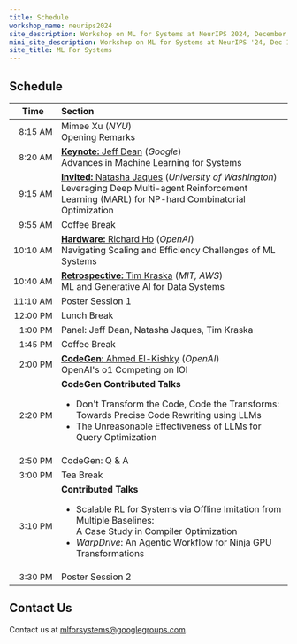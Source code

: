 ```yaml
---
title: Schedule
workshop_name: neurips2024
site_description: Workshop on ML for Systems at NeurIPS 2024, December 15, Vancouver Convention Center, West Room 201
mini_site_description: Workshop on ML for Systems at NeurIPS '24, Dec 15, West Room 201
site_title: ML For Systems
---
```

<div class="schedule_section virtual_schedule_section">
  <div class="inner clearfix">
    <section class="main-content">
      <h2>Schedule</h2>
      <table class="schedule-table">
        <thead>
          <tr>
            <th style="text-align: center; white-space: nowrap;">Time</th>
            <th style="text-align: left">Section</th>
          </tr>
        </thead>
        <tbody>
	  <tr>
          <td style="text-align: right; white-space: nowrap; font-size: 15px;">8:15 AM</td>
			    <td style="text-align: left">Mimee Xu (<i>NYU</i>)<br/> Opening Remarks</td>
          </tr>
          <tr>
          <td style="text-align: right; white-space: nowrap; font-size: 15px;">8:20 AM</td>
			    <td style="text-align: left"><a href="#dean_talk"><b>Keynote:</b> Jeff Dean</a> (<i>Google</i>)<br/> Advances in Machine Learning for Systems</td>
          </tr>
          <tr>
            <td style="text-align: right; white-space: nowrap; font-size: 15px;">9:15 AM</td>
            <td style="text-align: left"><a href="#jaques_talk"><b>Invited:</b> Natasha Jaques</a> (<i>University of Washington</i>)<br>Leveraging Deep Multi-agent Reinforcement Learning (MARL) for NP-hard Combinatorial Optimization</td>
          </tr>
          <tr>
            <td style="text-align: right; white-space: nowrap; font-size: 15px;">9:55 AM</td>
            <td style="text-align: left">Coffee Break<br/></td>
          </tr>
          <tr>
            <td style="text-align: right; white-space: nowrap; font-size: 15px;">10:10 AM</td>
			<td style="text-align: left"><a href="#richardho_talk"><b>Hardware:</b> Richard Ho</a> (<i>OpenAI</i>)<br>Navigating Scaling and Efficiency Challenges of ML Systems</td>
          </tr>
	  <tr>
            <td style="text-align: right; white-space: nowrap; font-size: 15px;">10:40 AM </td>
            <td style="text-align: left"><a href="#kraska_talk"><b>Retrospective:</b> Tim Kraska</a> (<i>MIT, AWS</i>)<br>ML and Generative AI for Data Systems</td>
          </tr>
	<tr>
            <td style="text-align: right; white-space: nowrap; font-size: 15px;">11:10 AM</td>
            <td style="text-align: left">Poster Session 1 <br/></td>
      </tr>
      <tr>
            <td style="text-align: right; white-space: nowrap; font-size: 15px;">12:00 PM</td>
            <td style="text-align: left">Lunch Break<br/></td>
      </tr>
      <tr>
          <td style="text-align: right; white-space: nowrap; font-size: 15px;">1:00 PM</td>
          <td style="text-align: left">Panel: Jeff Dean, Natasha Jaques, Tim Kraska </td>
       </tr>
       <tr>
            <td style="text-align: right; white-space: nowrap; font-size: 15px;">1:45 PM</td>
            <td style="text-align: left">Coffee Break<br/></td>
      </tr>
       <tr>
        <td style="text-align: right; white-space: nowrap; font-size: 15px;">2:00 PM</td>
	<td style="text-align: left"><a href="#ahmed_talk"><b>CodeGen:</b> Ahmed El-Kishky</a> (<i>OpenAI</i>)<br>OpenAI's o1 Competing on IOI</td>
      </tr>
       <tr>
            <td style="text-align: right; white-space: nowrap; font-size: 15px;">2:20 PM</td>
            <td style="text-align: left"><b>CodeGen Contributed Talks</b><ul><li>Don't Transform the Code, Code the Transforms: <br>Towards Precise Code Rewriting using LLMs</li><li>The Unreasonable Effectiveness of LLMs for Query Optimization</li></ul></td>
       </tr>
       <tr>
            <td style="text-align: right; white-space: nowrap; font-size: 15px;">2:50 PM</td>
            <td style="text-align: left">CodeGen: Q & A<br/></td>
       </tr>
       <tr>
            <td style="text-align: right; white-space: nowrap; font-size: 15px;">3:00 PM</td>
            <td style="text-align: left">Tea Break<br/></td>
       </tr>
       <tr>
        <td style="text-align: right; white-space: nowrap; font-size: 15px;">3:10 PM</td>
        <td style="text-align: left"><b>Contributed Talks</b> <ul><li>Scalable RL for Systems via Offline Imitation from Multiple Baselines: <br>A Case Study in Compiler Optimization</li><li><i>WarpDrive</i>: An Agentic Workflow for Ninja GPU Transformations</li></ul></td>
      </tr>
      <tr>
        <td style="text-align: right; white-space: nowrap; font-size: 15px;">3:30 PM</td>
        <td style="text-align: left">Poster Session 2<br/></td>
      </tr>
        </tbody>
      </table>
    </section>
  </div>
</div>
<div class="contact-us-section">
    <div class="inner clearfix">
        <section class="main-content">
            <h2>Contact Us</h2>
            <p>
                Contact us at <a href="mailto:mlforsystems@googlegroups.com">mlforsystems@googlegroups.com</a>.
            </p>
        </section>
    </div>
</div>
